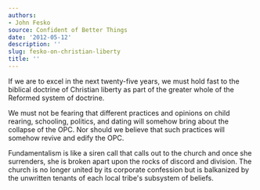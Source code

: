 ```yaml
---
authors:
- John Fesko
source: Confident of Better Things
date: '2012-05-12'
description: ''
slug: fesko-on-christian-liberty
title: ''
---
```

If we are to excel in the next twenty-five years, we must hold fast to the biblical doctrine of Christian liberty as part of the greater whole of the Reformed system of doctrine.

We must not be fearing that different practices and opinions on child rearing, schooling, politics, and dating will somehow bring about the collapse of the OPC. Nor should we believe that such practices will somehow revive and edify the OPC.

Fundamentalism is like a siren call that calls out to the church and once she surrenders, she is broken apart upon the rocks of discord and division. The church is no longer united by its corporate confession but is balkanized by the unwritten tenants of each local tribe's subsystem of beliefs.




